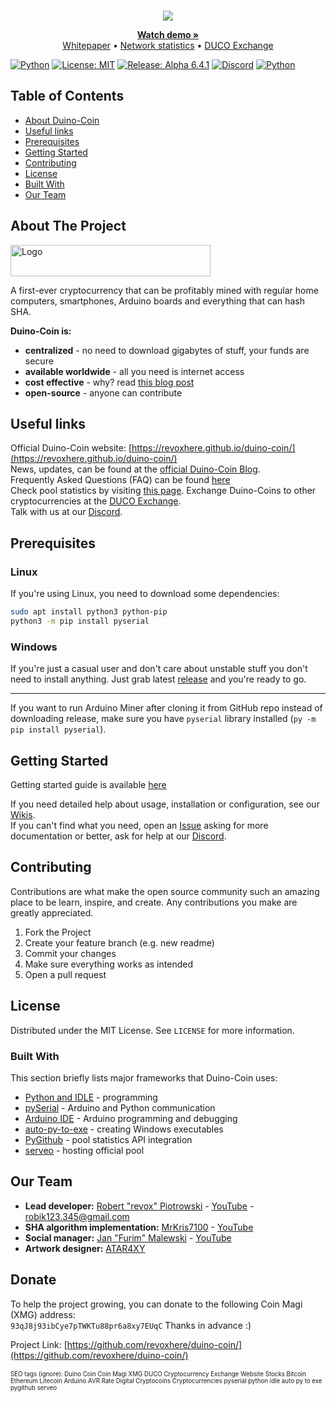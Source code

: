 <!--
*** Official duino coin readme
*** copyright by revox, 2019
*** Thanks to: othneildrew for providing nice template! :)
-->

<!-- LOGO -->
<br />
<p align="center">
  <a href="https://github.com/revoxhere/duino-coin">
    <img src="https://i.imgur.com/0UJK85H.png">
  </a>

  <p align="center"> 
    <a href="https://www.youtube.com/watch?v=9yHtVmlm4oI"><strong>Watch demo »</strong></a>
    <br>
    <a href="https://revoxhere.github.io/duino-coin/whitepaper.pdf">Whitepaper</a>
    •
    <a href="https://revoxhere.github.io/duco-statistics/">Network statistics</a>
    •
    <a href="https://revoxhere.github.io/duco-exchange/">DUCO Exchange</a>
    <br>
  </p>
</p>

[![Python](https://img.shields.io/badge/Python-3.7-green.svg)](https://github.com/revoxhere/duino-coin/search?l=py)
[![License: MIT](https://img.shields.io/badge/License-MIT-yellow.svg)](https://opensource.org/licenses/MIT)
[![Release: Alpha 6.4.1](https://img.shields.io/badge/Release-Alpha_6.4.1-red.svg)](https://github.com/revoxhere/duino-coin/releases/tag/alpha-6.4.1)
[![Discord](https://img.shields.io/discord/604697675430101003.svg?color=Blue&label=Discord&logo=Discord)](https://discord.gg/XJpT3UQ)
[![Python](https://img.shields.io/badge/Bitcointalk-Duino_Coin-gold.svg)](https://bitcointalk.org/index.php?topic=5197656.msg52942015#msg52942015)




<!-- TABLE OF CONTENTS -->
## Table of Contents

* [About Duino-Coin](#about-the-project)
* [Useful links](#useful-links)
* [Prerequisites](#prerequisites)
* [Getting Started](#getting-started)
* [Contributing](#contributing)
* [License](#license)
* [Built With](#built-with)
* [Our Team](#our-team)


<!-- ABOUT THE PROJECT -->
## About The Project

 <a href="https://github.com/revoxhere/duino-coin">
  <img src="https://i.imgur.com/0UJK85H.png" alt="Logo" width="320" height="50">
 </a>

  A first-ever cryptocurrency that can be profitably mined with regular home computers, smartphones, Arduino boards and everything that can hash SHA. <br>

**Duino-Coin is:**
* **centralized** - no need to download gigabytes of stuff, your funds are secure
* **available worldwide** - all you need is internet access
* **cost effective** - why? read [this blog post](https://revoxhere.github.io/duino-coin/blog#1102019-why-its-the-best-time-to-mine-duino-coins)
* **open-source** - anyone can contribute

## Useful links

Official Duino-Coin website: [https://revoxhere.github.io/duino-coin/](https://revoxhere.github.io/duino-coin/)<br>
News, updates, can be found at the [official Duino-Coin Blog](https://revoxhere.github.io/duino-coin/blog). <br>
Frequently Asked Questions (FAQ) can be found [here](https://revoxhere.github.io/duino-coin/faq) <br>
Check pool statistics by visiting [this page](https://revoxhere.github.io/duco-statistics/).
Exchange Duino-Coins to other cryptocurrencies at the [DUCO Exchange](https://revoxhere.github.io/duco-exchange/). <br>
Talk with us at our [Discord](https://discord.gg/XJpT3UQ). <br>

## Prerequisites

### Linux
If you're using Linux, you need to download some dependencies:
```bash
sudo apt install python3 python-pip
python3 -m pip install pyserial
```
### Windows
If you're just a casual user and don't care about unstable stuff you don't need to install anything. Just grab latest [release](https://github.com/revoxhere/duino-coin/releases) and you're ready to go.

***

If you want to run Arduino Miner after cloning it from GitHub repo instead of downloading release, make sure you have `pyserial` library installed (`py -m pip install pyserial`).

## Getting Started

Getting started guide is available [here](https://revoxhere.github.io/duino-coin/getting-started)

If you need detailed help about usage, installation or configuration, see our [Wikis](https://github.com/revoxhere/duino-coin/wiki). <br>
If you can't find what you need, open an [Issue](https://github.com/revoxhere/duino-coin/issues) asking for more documentation or better, ask for help at our [Discord](https://discord.gg/XJpT3UQ).

<!-- CONTRIBUTING -->
## Contributing

Contributions are what make the open source community such an amazing place to be learn, inspire, and create. 
Any contributions you make are greatly appreciated.

1. Fork the Project
2. Create your feature branch (e.g. new readme)
3. Commit your changes
5. Make sure everything works as intended
6. Open a pull request

<!-- LICENSE -->
## License

Distributed under the MIT License. See `LICENSE` for more information.

### Built With
This section briefly lists major frameworks that Duino-Coin uses:
* [Python and IDLE](https://www.python.org) - programming
* [pySerial](https://pythonhosted.org/pyserial/) - Arduino and Python communication
* [Arduino IDE](https://www.arduino.cc) - Arduino programming and debugging
* [auto-py-to-exe](https://pypi.org/project/auto-py-to-exe/) - creating Windows executables
* [PyGithub](https://github.com/PyGithub/PyGithub) - pool statistics API integration
* [serveo](https://serveo.net) - hosting official pool

<!-- AUTHORS -->
## Our Team

* **Lead developer:** [Robert "revox" Piotrowski](https://github.com/revoxhere/) - [YouTube](https://youtube.com/c/reVox96) - robik123.345@gmail.com
* **SHA algorithm implementation:** [MrKris7100](https://github.com/MrKris7100) - [YouTube](https://www.youtube.com/user/MrKris7100) 
* **Social manager:** [Jan "Furim" Malewski](https://github.com/Furim) - [YouTube](https://www.youtube.com/channel/UCKxFuOCalYxlQoS7R6zilRQ)
* **Artwork designer:** [ATAR4XY](https://www.youtube.com/channel/UC-gf5ejhDuAc_LMxvugPXbg)

<!-- DONATIONS -->
## Donate

To help the project growing, you can donate to the following Coin Magi (XMG) address: <br>
`93qJ8j93ibCye7pTWKTu88pr6a8xy7EUqC`
Thanks in advance :) <br>

Project Link: [https://github.com/revoxhere/duino-coin/](https://github.com/revoxhere/duino-coin/) <br> <br>
<sup><sub>SEO tags (ignore): Duino Coin Coin Magi XMG DUCO Cryptocurrency Exchange Website Stocks Bitcoin Ethereum Litecoin Arduino AVR Rate Digital Cryptocoins Cryptocurrencies pyserial python idle auto py to exe pygithub serveo
